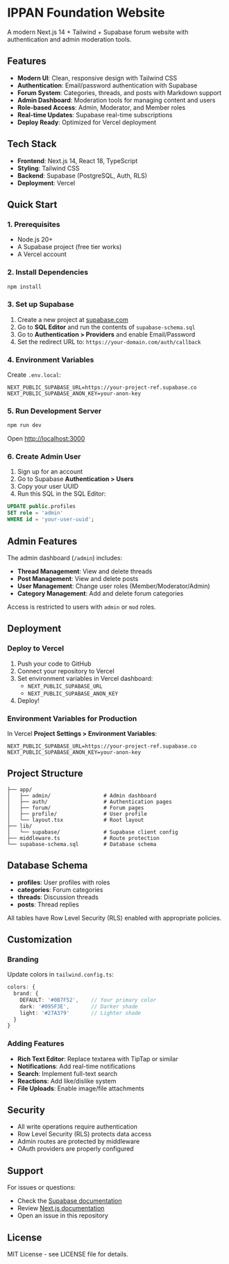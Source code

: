 # IPPAN Foundation Website

A modern Next.js 14 + Tailwind + Supabase forum website with authentication and admin moderation tools.

## Features

- **Modern UI**: Clean, responsive design with Tailwind CSS
- **Authentication**: Email/password authentication with Supabase
- **Forum System**: Categories, threads, and posts with Markdown support
- **Admin Dashboard**: Moderation tools for managing content and users
- **Role-based Access**: Admin, Moderator, and Member roles
- **Real-time Updates**: Supabase real-time subscriptions
- **Deploy Ready**: Optimized for Vercel deployment

## Tech Stack

- **Frontend**: Next.js 14, React 18, TypeScript
- **Styling**: Tailwind CSS
- **Backend**: Supabase (PostgreSQL, Auth, RLS)
- **Deployment**: Vercel

## Quick Start

### 1. Prerequisites

- Node.js 20+
- A Supabase project (free tier works)
- A Vercel account

### 2. Install Dependencies

```bash
npm install
```

### 3. Set up Supabase

1. Create a new project at [supabase.com](https://supabase.com)
2. Go to **SQL Editor** and run the contents of `supabase-schema.sql`
3. Go to **Authentication > Providers** and enable Email/Password
4. Set the redirect URL to: `https://your-domain.com/auth/callback`

### 4. Environment Variables

Create `.env.local`:

```env
NEXT_PUBLIC_SUPABASE_URL=https://your-project-ref.supabase.co
NEXT_PUBLIC_SUPABASE_ANON_KEY=your-anon-key
```

### 5. Run Development Server

```bash
npm run dev
```

Open [http://localhost:3000](http://localhost:3000)

### 6. Create Admin User

1. Sign up for an account
2. Go to Supabase **Authentication > Users**
3. Copy your user UUID
4. Run this SQL in the SQL Editor:

```sql
UPDATE public.profiles 
SET role = 'admin' 
WHERE id = 'your-user-uuid';
```

## Admin Features

The admin dashboard (`/admin`) includes:

- **Thread Management**: View and delete threads
- **Post Management**: View and delete posts
- **User Management**: Change user roles (Member/Moderator/Admin)
- **Category Management**: Add and delete forum categories

Access is restricted to users with `admin` or `mod` roles.

## Deployment

### Deploy to Vercel

1. Push your code to GitHub
2. Connect your repository to Vercel
3. Set environment variables in Vercel dashboard:
   - `NEXT_PUBLIC_SUPABASE_URL`
   - `NEXT_PUBLIC_SUPABASE_ANON_KEY`
4. Deploy!

### Environment Variables for Production

In Vercel **Project Settings > Environment Variables**:

```
NEXT_PUBLIC_SUPABASE_URL=https://your-project-ref.supabase.co
NEXT_PUBLIC_SUPABASE_ANON_KEY=your-anon-key
```

## Project Structure

```
├── app/
│   ├── admin/                 # Admin dashboard
│   ├── auth/                  # Authentication pages
│   ├── forum/                 # Forum pages
│   ├── profile/               # User profile
│   └── layout.tsx             # Root layout
├── lib/
│   └── supabase/              # Supabase client config
├── middleware.ts              # Route protection
└── supabase-schema.sql        # Database schema
```

## Database Schema

- **profiles**: User profiles with roles
- **categories**: Forum categories
- **threads**: Discussion threads
- **posts**: Thread replies

All tables have Row Level Security (RLS) enabled with appropriate policies.

## Customization

### Branding

Update colors in `tailwind.config.ts`:

```typescript
colors: {
  brand: {
    DEFAULT: '#0B7F52',    // Your primary color
    dark: '#095F3E',       // Darker shade
    light: '#27A379'       // Lighter shade
  }
}
```

### Adding Features

- **Rich Text Editor**: Replace textarea with TipTap or similar
- **Notifications**: Add real-time notifications
- **Search**: Implement full-text search
- **Reactions**: Add like/dislike system
- **File Uploads**: Enable image/file attachments

## Security

- All write operations require authentication
- Row Level Security (RLS) protects data access
- Admin routes are protected by middleware
- OAuth providers are properly configured

## Support

For issues or questions:
- Check the [Supabase documentation](https://supabase.com/docs)
- Review [Next.js documentation](https://nextjs.org/docs)
- Open an issue in this repository

## License

MIT License - see LICENSE file for details.
